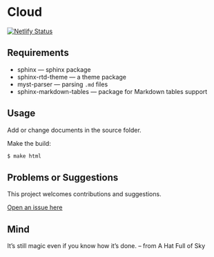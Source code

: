# Cloud

[![Netlify Status](https://api.netlify.com/api/v1/badges/4f15a952-4a16-435e-855c-8658b2ae023e/deploy-status)](https://app.netlify.com/sites/earnest-queijadas-c57ec5/deploys)

## Requirements

* sphinx — sphinx package
* sphinx-rtd-theme — a theme package
* myst-parser — parsing `.md` files
* sphinx-markdown-tables — package for Markdown tables support

## Usage

Add or change documents in the source folder.

Make the build:
```bash
$ make html
```

## Problems or Suggestions

This project welcomes contributions and suggestions. 

[Open an issue here](https://github.com/tymyrddin/red-cloud/issues)

## Mind

It’s still magic even if you know how it’s done. – from A Hat Full of Sky
